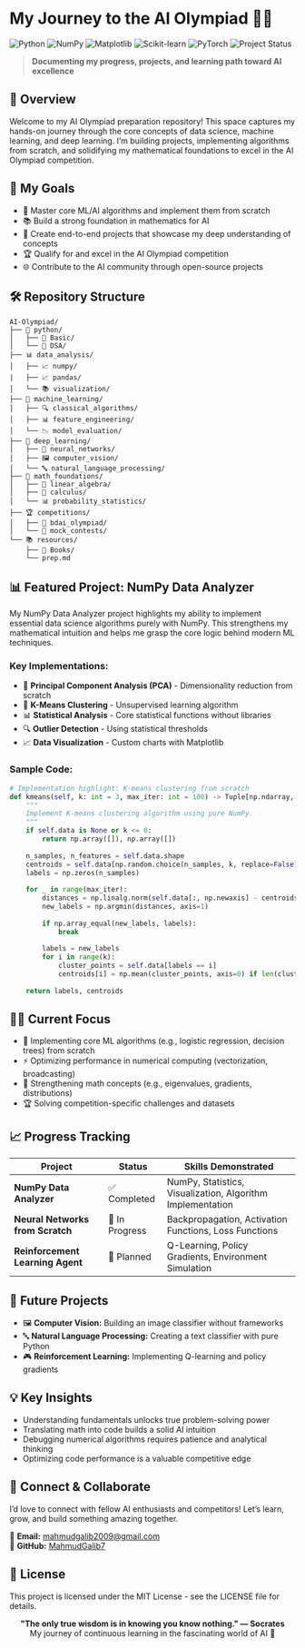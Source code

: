 # My Journey to the AI Olympiad 🚀🧠

![Python](https://img.shields.io/badge/Python-3.8+-blue.svg)
![NumPy](https://img.shields.io/badge/NumPy-1.20+-green.svg)
![Matplotlib](https://img.shields.io/badge/Matplotlib-3.5+-orange.svg)
![Scikit-learn](https://img.shields.io/badge/Scikit--learn-1.2+-yellow.svg)
![PyTorch](https://img.shields.io/badge/PyTorch-2.0+-red.svg)
![Project Status](https://img.shields.io/badge/Status-Active-brightgreen.svg)

> **Documenting my progress, projects, and learning path toward AI excellence**

## 🌟 Overview

Welcome to my AI Olympiad preparation repository! This space captures my hands-on journey through the core concepts of data science, machine learning, and deep learning. I’m building projects, implementing algorithms from scratch, and solidifying my mathematical foundations to excel in the AI Olympiad competition.

## 💫 My Goals

- 🎯 Master core ML/AI algorithms and implement them from scratch
- 📚 Build a strong foundation in mathematics for AI
- 🧪 Create end-to-end projects that showcase my deep understanding of concepts
- 🏆 Qualify for and excel in the AI Olympiad competition
- 🌐 Contribute to the AI community through open-source projects

## 🛠️ Repository Structure

```
AI-Olympiad/
├── 📂 python/
│   ├── 📘 Basic/
│   └── 🔢 DSA/
├── 📊 data_analysis/
│   ├── 📈 numpy/
|   ├── 📈 pandas/
│   └── 📚 visualization/
├── 🧠 machine_learning/
│   ├── 🔍 classical_algorithms/
│   ├── 📊 feature_engineering/
│   └── 📉 model_evaluation/
├── 🤖 deep_learning/
│   ├── 🧠 neural_networks/
│   ├── 🖼️ computer_vision/
│   └── 🔤 natural_language_processing/
├── 📘 math_foundations/
│   ├── 📐 linear_algebra/
│   ├── 🧮 calculus/
│   └── 📊 probability_statistics/
├── 🏆 competitions/
│   ├── 🚀 bdai_olympiad/
│   └── 📝 mock_contests/
└── 📚 resources/
    ├── 📖 Books/
    └── prep.md
```

## 📊 Featured Project: NumPy Data Analyzer

My NumPy Data Analyzer project highlights my ability to implement essential data science algorithms purely with NumPy. This strengthens my mathematical intuition and helps me grasp the core logic behind modern ML techniques.

### Key Implementations:

- 🧮 **Principal Component Analysis (PCA)** - Dimensionality reduction from scratch
- 🔮 **K-Means Clustering** - Unsupervised learning algorithm
- 📊 **Statistical Analysis** - Core statistical functions without libraries
- 🔍 **Outlier Detection** - Using statistical thresholds
- 📈 **Data Visualization** - Custom charts with Matplotlib

### Sample Code:

```python
# Implementation highlight: K-means clustering from scratch
def kmeans(self, k: int = 3, max_iter: int = 100) -> Tuple[np.ndarray, np.ndarray]:
    """
    Implement K-means clustering algorithm using pure NumPy.
    """
    if self.data is None or k <= 0:
        return np.array([]), np.array([])
    
    n_samples, n_features = self.data.shape
    centroids = self.data[np.random.choice(n_samples, k, replace=False)]
    labels = np.zeros(n_samples)
    
    for _ in range(max_iter):
        distances = np.linalg.norm(self.data[:, np.newaxis] - centroids, axis=2)
        new_labels = np.argmin(distances, axis=1)
        
        if np.array_equal(new_labels, labels):
            break
        
        labels = new_labels
        for i in range(k):
            cluster_points = self.data[labels == i]
            centroids[i] = np.mean(cluster_points, axis=0) if len(cluster_points) > 0 else centroids[i]
    
    return labels, centroids
```

## 🏋️‍♂️ Current Focus

- 🧠 Implementing core ML algorithms (e.g., logistic regression, decision trees) from scratch
- ⚡ Optimizing performance in numerical computing (vectorization, broadcasting)
- 📘 Strengthening math concepts (e.g., eigenvalues, gradients, distributions)
- 🏆 Solving competition-specific challenges and datasets

## 📈 Progress Tracking

| Project                           | Status      | Skills Demonstrated                                             |
|------------------------------------|-------------|------------------------------------------------------------------|
| **NumPy Data Analyzer**            | ✅ Completed | NumPy, Statistics, Visualization, Algorithm Implementation       |
| **Neural Networks from Scratch**   | 🚧 In Progress | Backpropagation, Activation Functions, Loss Functions           |
| **Reinforcement Learning Agent**   | 📝 Planned   | Q-Learning, Policy Gradients, Environment Simulation             |

## 🔮 Future Projects

- 🖼️ **Computer Vision:** Building an image classifier without frameworks
- 🔤 **Natural Language Processing:** Creating a text classifier with pure Python
- 🎮 **Reinforcement Learning:** Implementing Q-learning and policy gradients

## 💡 Key Insights

- Understanding fundamentals unlocks true problem-solving power
- Translating math into code builds a solid AI intuition
- Debugging numerical algorithms requires patience and analytical thinking
- Optimizing code performance is a valuable competitive edge

## 🤝 Connect & Collaborate

I’d love to connect with fellow AI enthusiasts and competitors! Let’s learn, grow, and build something amazing together.

📧 **Email:** mahmudgalib2009@gmail.com  
🐙 **GitHub:** [MahmudGalib7](github.com/MahmudGalib7)  

## 📜 License

This project is licensed under the MIT License - see the LICENSE file for details.

<p align="center"> <strong>"The only true wisdom is in knowing you know nothing." — Socrates</strong><br> My journey of continuous learning in the fascinating world of AI 🌱 </p>
